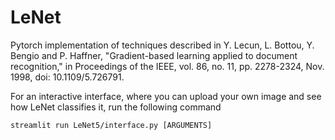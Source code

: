 # LeNet

Pytorch implementation of techniques described in Y. Lecun, L. Bottou, Y. Bengio and P. Haffner, "Gradient-based learning applied to document recognition," in Proceedings of the IEEE, vol. 86, no. 11, pp. 2278-2324, Nov. 1998, doi: 10.1109/5.726791.

For an interactive interface, where you can upload your own image and see how LeNet classifies it, run the following command 

```streamlit run LeNet5/interface.py [ARGUMENTS]```
